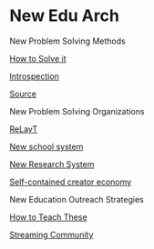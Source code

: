 # New Edu Arch

New Problem Solving Methods

[How to Solve it](New%20Edu%20Arch%20dc976b626c6d44fbb5b3b55d79a42eb8/How%20to%20Solve%20it%2079529f9ac74b4d339e71020c391cc550.md)

[Introspection](New%20Edu%20Arch%20dc976b626c6d44fbb5b3b55d79a42eb8/Introspection%206ef95d8def654549b443082d69bb832a.md)

[Source](New%20Edu%20Arch%20dc976b626c6d44fbb5b3b55d79a42eb8/Source%2087dbcdcfe1d646728d0052a1cde2aa60.md)

New Problem Solving Organizations

[ReLayT](New%20Edu%20Arch%20dc976b626c6d44fbb5b3b55d79a42eb8/ReLayT%209f822d9af1ca4219838bd1596f22bf04.md)

[New school system](New%20Edu%20Arch%20dc976b626c6d44fbb5b3b55d79a42eb8/New%20school%20system%20b7d7ec9f945f4c3ba8a1c91764108dc7.md)

[New Research System](New%20Edu%20Arch%20dc976b626c6d44fbb5b3b55d79a42eb8/New%20Research%20System%209d5dbb6b25e64b7bb4498f418cb41241.md)

[Self-contained creator economy](New%20Edu%20Arch%20dc976b626c6d44fbb5b3b55d79a42eb8/Self-contained%20creator%20economy%203883850596ed47f78d3e58fffceeba99.md)

New Education Outreach Strategies

[How to Teach These](New%20Edu%20Arch%20dc976b626c6d44fbb5b3b55d79a42eb8/How%20to%20Teach%20These%20153afed922dc80c4b809e6136e7dc71c.md)

[Streaming Community](New%20Edu%20Arch%20dc976b626c6d44fbb5b3b55d79a42eb8/Streaming%20Community%2048b465d9729842d2b6be729212b1c3a4.md)